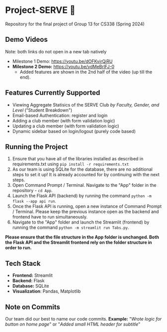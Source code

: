 # Project-SERVE 🚀
Repository for the final project of Group 13 for CS338 (Spring 2024)

## Demo Videos
Note: both links do not open in a new tab natively
- Milestone 1 Demo: https://youtu.be/dOFKvirQiRU 
- **Milestone 2 Demo:** https://youtu.be/ydMeBrlFJ-0
  - Added features are shown in the 2nd half of the video (up till the end).

## Features Currently Supported
- Viewing Aggregate Statisics of the SERVE Club *by Faculty, Gender, and Level* ("Student Breakdown")
- Email-based Authentication: register and login
- Adding a club member (with form validation logic)
- Updating a club member (with form validation logic)
- Dynamic sidebar based on login/logout (purely code based)

## Running the Project
1. Ensure that you have all of the libraries installed as described in requirements.txt using `pip install -r requirements.txt`
2. As our team is using SQLite for the database, there are no additional steps to set it up! It is already accounted for by continuing with the next steps.
3. Open Command Prompt / Terminal. Navigate to the "App" folder in the repository - `cd App`.
4. Launch the Flask API (backend) by running the command `python -m flask --app api run`.
5. Once the Flask API is running, open a new instance of Command Prompt / Terminal. Please keep the previous instance open as the backend and frontend have to run simultaneously.
6. Navigate to the "App" folder and launch the Streamlit (frontend) by running the command `python -m streamlit run Tabs.py`.

**Please ensure that the file structure in the App folder is unchanged. Both the Flask API and the Streamlit frontend rely on the folder structure in order to run.**

## Tech Stack
- **Frontend:** Streamlit
- **Backend:** Flask
- **Database:** SQLite 
- **Visualization**: Pandas, Matplotlib

## Note on Commits
Our team did our best to name our code commits. 
**Example:** "_Wrote logic for button on home page_" or "_Added small HTML header for subtitle_"
